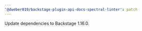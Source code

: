 ```yaml
---
'@dweber019/backstage-plugin-api-docs-spectral-linter': patch
---
```


Update dependencies to Backstage 1.16.0.

